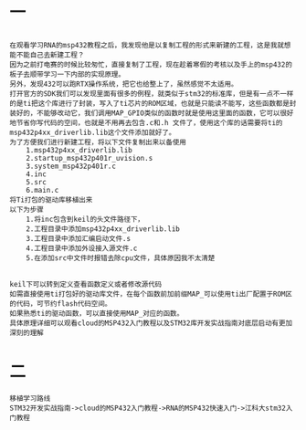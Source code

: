 <!--
 * @Description: 
 * @Author: Liang xiaoqi
 * @Date: 2022-12-21 22:37:18
 * @LastEditTime: 2022-12-21 22:47:10
 * @LastEditors: Liang xiaoqi
-->
# 一
##
    在观看学习RNA的msp432教程之后，我发现他是以复制工程的形式来新建的工程，这是我就想能不能自己去新建工程？
    因为之前打电赛的时候比较匆忙，直接复制了工程，现在趁着寒假的考核以及手上的msp432的板子去顺带学习一下内部的实现原理。
    另外，发现432可以跑RTX操作系统，把它也给整上了，虽然感觉不太适用。
    打开官方的SDK我们可以发现里面有很多的例程，就类似于stm32的标准库，但是有一点不一样的是ti把这个库进行了封装，写入了ti芯片的ROM区域，也就是只能读不能写，这些函数都是封装好的，不能够改动它，我们调用MAP_GPIO类似的函数时就是使用这里面的函数，它可以很好地节省你写代码的空间，也就是不用再去包含.c和.h 文件了，使用这个库的话需要将ti的msp432p4xx_driverlib.lib这个文件添加就好了。
    为了方便我们进行新建工程，将以下文件复制出来以备使用
        1.msp432p4xx_driverlib.lib
        2.startup_msp432p401r_uvision.s
        3.system_msp432p401r.c
        4.inc
        5.src
        6.main.c
    将Ti打包的驱动库移植出来
    以下为步骤
        1.将inc包含到keil的头文件路径下，
        2.工程目录中添加msp432p4xx_driverlib.lib
        3.工程目录中添加汇编启动文件.s
        4.工程目录中添加外设接入源文件.c
        5.在添加src中文件时报错去除cpu文件，具体原因我不太清楚
## 
    keil下可以转到定义查看函数定义或者修改源代码
    如需直接使用ti打包好的驱动库文件，在每个函数前加前缀MAP_可以使用ti出厂配置于ROM区的代码，可节约flash代码空间。
    如果熟悉ti的驱动函数，可以直接使用MAP_对应的函数。
    具体原理详细可以观看cloud的MSP432入门教程以及STM32库开发实战指南对底层启动有更加
    深刻的理解
# 二
    移植学习路线
    STM32开发实战指南->cloud的MSP432入门教程->RNA的MSP432快速入门->江科大stm32入门教程